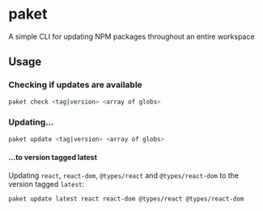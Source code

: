 # paket

A simple CLI for updating NPM packages throughout an entire workspace

## Usage

### Checking if updates are available

```bash
paket check <tag|version> <array of globs>
```

### Updating...

```bash
paket update <tag|version> <array of globs>
```

#### ...to version tagged latest

Updating `react`, `react-dom`, `@types/react` and `@types/react-dom` to the version tagged `latest`:

```bash
paket update latest react react-dom @types/react @types/react-dom
```